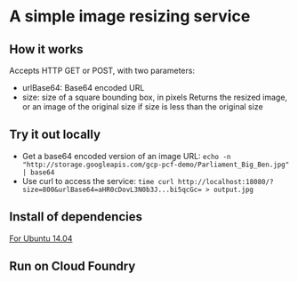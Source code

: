 # A simple image resizing service

## How it works
Accepts HTTP GET or POST, with two parameters:
* urlBase64: Base64 encoded URL
* size: size of a square bounding box, in pixels
Returns the resized image, or an image of the original size if size is less than the original size

## Try it out locally
* Get a base64 encoded version of an image URL:
  `echo -n "http://storage.googleapis.com/gcp-pcf-demo/Parliament_Big_Ben.jpg" | base64`
* Use curl to access the service:
  `time curl http://localhost:18080/?size=800&urlBase64=aHR0cDovL3N0b3J...bi5qcGc= > output.jpg`

## Install of dependencies
[For Ubuntu 14.04](http://askubuntu.com/questions/507459/pil-install-in-ubuntu-14-04-1-lts)

## Run on Cloud Foundry


